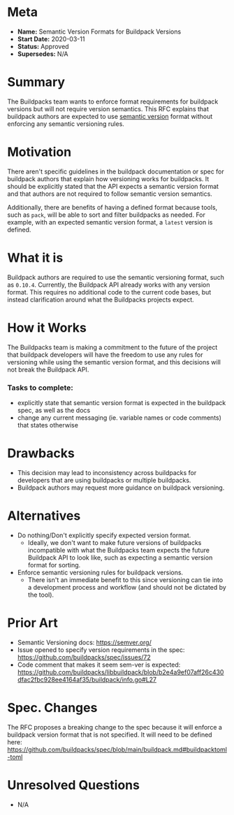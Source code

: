 # Meta
[meta]: #meta
- **Name:** Semantic Version Formats for Buildpack Versions
- **Start Date:** 2020-03-11
- **Status:** Approved
- **Supersedes:** N/A

# Summary
[summary]: #summary

The Buildpacks team wants to enforce format requirements for buildpack versions but will not require version semantics. This RFC explains that buildpack authors are expected to use [semantic version](https://semver.org/) format without enforcing any semantic versioning rules.

# Motivation
[motivation]: #motivation

There aren't specific guidelines in the buildpack documentation or spec for buildpack authors that explain how versioning works for buildpacks. It should be explicitly stated that the API expects a semantic version format and that authors are not required to follow semantic version semantics.

Additionally, there are benefits of having a defined format because tools, such as `pack`, will be able to sort and filter buildpacks as needed. For example, with an expected semantic version format, a `latest` version is defined.

# What it is
[what-it-is]: #what-it-is

Buildpack authors are required to use the semantic versioning format, such as `0.10.4`. Currently, the Buildpack API already works with any version format. This requires no additional code to the current code bases, but instead clarification around what the Buildpacks projects expect.

# How it Works
[how-it-works]: #how-it-works

The Buildpacks team is making a commitment to the future of the project that buildpack developers will have the freedom to use any rules for versioning while using the semantic version format, and this decisions will not break the Buildpack API.

### Tasks to complete:
- explicitly state that semantic version format is expected in the buildpack spec, as well as the docs
- change any current messaging (ie. variable names or code comments) that states otherwise

# Drawbacks
[drawbacks]: #drawbacks

- This decision may lead to inconsistency across buildpacks for developers that are using buildpacks or multiple buildpacks.
- Buildpack authors may request more guidance on buildpack versioning.

# Alternatives
[alternatives]: #alternatives

- Do nothing/Don't explicitly specify expected version format.
  - Ideally, we don't want to make future versions of buildpacks incompatible with what the Buildpacks team expects the future Buildpack API to look like, such as expecting a semantic version format for sorting.
- Enforce semantic versioning rules for buildpack versions.
  - There isn't an immediate benefit to this since versioning can tie into a development process and workflow (and should not be dictated by the tool).

# Prior Art
[prior-art]: #prior-art

- Semantic Versioning docs: https://semver.org/
- Issue opened to specify version requirements in the spec: https://github.com/buildpacks/spec/issues/72
- Code comment that makes it seem sem-ver is expected: https://github.com/buildpacks/libbuildpack/blob/b2e4a9ef07aff26c430dfac2fbc928ee4164af35/buildpack/info.go#L27

# Spec. Changes
[spec-changes]: #spec-changes

The RFC proposes a breaking change to the spec because it will enforce a buildpack version format that is not specified. It will need to be defined here: https://github.com/buildpacks/spec/blob/main/buildpack.md#buildpacktoml-toml

# Unresolved Questions
[unresolved-questions]: #unresolved-questions

- N/A
